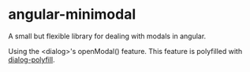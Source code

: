 angular-minimodal
=================

A small but flexible library for dealing with modals in angular.

Using the &lt;dialog&gt;'s openModal() feature. This feature is polyfilled with [dialog-polyfill](https://github.com/GoogleChrome/dialog-polyfill).

